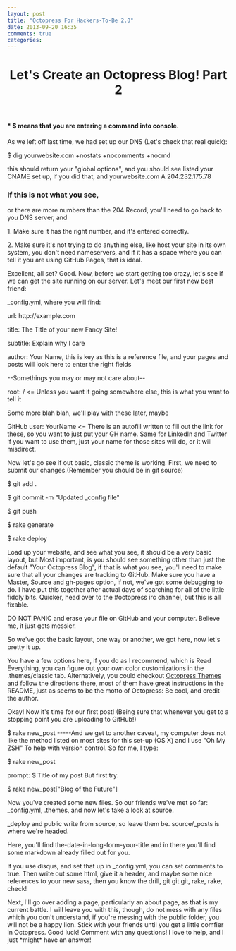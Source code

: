 ```yaml
---
layout: post
title: "Octopress For Hackers-To-Be 2.0"
date: 2013-09-20 16:35
comments: true
categories:
---
```



<header>
  <h1>Let's Create an Octopress Blog! Part 2</h1>
</header>
<h4>* $ means that you are entering a command into console.</h4>

<body>
  <p>As we left off last time, we had set up our DNS (Let's check that real quick):</p>
  <p> $ dig yourwebsite.com +nostats +nocomments +nocmd</p>
  <p> this should return your "global options", and you should see listed your CNAME set up, if you did that, and yourwebsite.com  A  204.232.175.78</p>
 <h3>If this is not what you see,</h3>
 <p>or there are more numbers than the 204 Record, you'll need to go back to you DNS server, and </p>
  <p>1. Make sure it has the right number, and it's entered correctly.</p>
  <p>2. Make sure it's not trying to do anything else, like host your site in its own system, you don't need nameservers, and if it has a space where you can tell it you are using GitHub Pages, that is ideal.</p>
  <p>Excellent, all set? Good. Now, before we start getting too crazy, let's see if we can get the site running on our server. Let's meet our first new best friend: </p>
  <p>_config.yml, where you will find:</p>
  <p>url: http://example.com</p>
  <p>title: The Title of your new Fancy Site!</p>
  <p>subtitle: Explain why I care</p>
  <p>author: Your Name, this is key as this is a reference file, and your pages and posts will look here to enter the right fields</p>
  <p> --Somethings you may or may not care about-- </p>
  <p>root: /  <= Unless you want it going somewhere else, this is what you want to tell it</p>
  <p> Some more blah blah, we'll play with these later, maybe</p>
  <p>GitHub user: YourName <= There is an autofill written to fill out the link for these, so you want to just put your GH name. Same for LinkedIn and Twitter if you want to use them, just your name for those sites will do, or it will misdirect. </p>
  <p>Now let's go see if out basic, classic theme is working. First, we need to submit our changes.(Remember you should be in git source)</p>
  <p>$ git add . </p>
  <p>$ git commit -m "Updated _config file"</p>
  <p>$ git push </p>
  <p>$ rake generate </p>
  <p>$ rake deploy</p>
  <p>Load up your website, and see what you see, it should be a very basic layout, but Most important, is you should see something other than just the default "Your Octopress Blog", if that is what you see, you'll need to make sure that all your changes are tracking to GitHub. Make sure you have a Master, Source and gh-pages option, if not, we've got some debugging to do. I have put this together after actual days of searching for all of the little fiddly bits. Quicker, head over to the #octopress irc channel, but this is all fixable.</p>
  <p>DO NOT PANIC and erase your file on GitHub and your computer. Believe me, it just gets messier.</p>
  <p>So we've got the basic layout, one way or another, we got here, now let's pretty it up.</p>
  <p> You have a few options here, if you do as I recommend, which is Read Everything, you can figure out your own color customizations in the .themes/classic tab. Alternatively, you could checkout <a href =http://opthemes.com/>Octopress Themes</a> and follow the directions there, most of them have great instructions in the README, just as seems to be the motto of Octopress: Be cool, and credit the author.</p>
  <p>Okay! Now it's time for our first post! (Being sure that whenever you get to a stopping point you are uploading to GitHub!)</p>
  <p>$ rake new_post  -----And we get to another caveat, my computer does not like the method listed on most sites for this set-up (OS X) and I use "Oh My ZSH" To help with version control. So for me, I type:</p>
  <p>$ rake new_post </p>
  <p> prompt: $ Title of my post But first try:</p>
  <p>$ rake new_post["Blog of the Future"]</p>
  <p> Now you've created some new files. So our friends we've met so far: _config.yml, .themes, and now let's take a look at source.</p>
  <p>_deploy and public write from source, so leave them be. source/_posts is where we're headed.</p>
  <p>Here, you'll find the-date-in-long-form-your-title and in there you'll find some markdown already filled out for you.</p>
  <p> If you use disqus, and set that up in _config.yml, you can set comments to true. Then write out some html, give it a header, and maybe some nice references to your new sass, then you know the drill, git git git, rake, rake, check!</p>
  <p> Next, I'll go over adding a page, particularly an about page, as that is my current battle. I will leave you with this, though, do not mess with any files which you don't understand, if you're messing with the public folder, you will not be a happy lion. Stick with your friends until you get a little comfier in Octopress. Good luck! Comment with any questions! I love to help, and I just *might* have an answer!</p>
</body>
<script type="text/javascript">
<div id="disqus_thread"></div>
    <script type="text/javascript">
        var disqus_shortname = 'anatomyofaprogrammer';

        /* * * DON'T EDIT BELOW THIS LINE * * */
        (function() {
            var dsq = document.createElement('script'); dsq.type = 'text/javascript'; dsq.async = true;
            dsq.src = '//' + disqus_shortname + '.disqus.com/embed.js';
            (document.getElementsByTagName('head')[0] || document.getElementsByTagName('body')[0]).appendChild(dsq);
        })();
    </script>

<noscript>Please enable JavaScript to view the <a href="http://disqus.com/?ref_noscript">comments powered by Disqus.</a></noscript>
